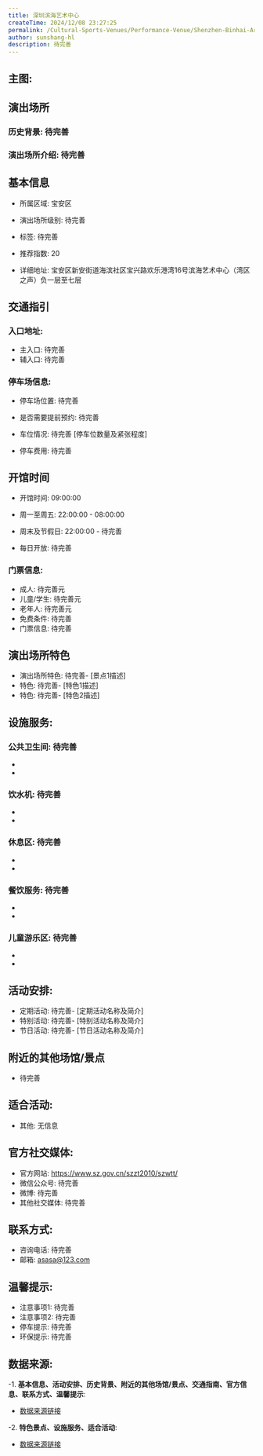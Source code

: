```yaml
---
title: 深圳滨海艺术中心
createTime: 2024/12/08 23:27:25
permalink: /Cultural-Sports-Venues/Performance-Venue/Shenzhen-Binhai-Art-Center/
author: sunshang-hl
description: 待完善
---
```

## 主图:
<ImageCard
image="https://www.szyyt.com/vancheerfile/images/2024/12/20241206143332910.jpg"
title= "深圳滨海艺术中心"
description= "待完善"
date="2024/12/08"
href="/"
author="sunshang-hl"
/>

## 演出场所
### 历史背景: 待完善
### 演出场所介绍: 待完善
## 基本信息

- 所属区域: 宝安区

- 演出场所级别: 待完善

- 标签: 待完善

- 推荐指数: 20

- 详细地址: 宝安区新安街道海滨社区宝兴路欢乐港湾16号滨海艺术中心（湾区之声）负一层至七层

## 交通指引

### 入口地址:
- 主入口: 待完善
- 辅入口: 待完善
### 停车场信息:
- 停车场位置: 待完善

- 是否需要提前预约: 待完善

- 车位情况: 待完善 [停车位数量及紧张程度]

- 停车费用: 待完善

## 开馆时间
- 开馆时间: 09:00:00

- 周一至周五: 22:00:00 - 08:00:00
- 周末及节假日: 22:00:00 - 待完善
- 每日开放: 待完善

### 门票信息:
- 成人: 待完善元
- 儿童/学生: 待完善元
- 老年人: 待完善元
- 免费条件: 待完善
- 门票信息: 待完善
## 演出场所特色
- 演出场所特色: 待完善- [景点1描述]
- 特色: 待完善- [特色1描述]
- 特色: 待完善- [特色2描述]
## 设施服务:
### 公共卫生间: 待完善
- 
- 
### 饮水机: 待完善
- 
- 
### 休息区: 待完善
- 
- 
### 餐饮服务: 待完善
- 
- 
### 儿童游乐区: 待完善
- 
- 
## 活动安排:
- 定期活动: 待完善- [定期活动名称及简介]
- 特别活动: 待完善- [特别活动名称及简介]
- 节日活动: 待完善- [节日活动名称及简介]
## 附近的其他场馆/景点
- 待完善

## 适合活动:
- 其他: 无信息

## 官方社交媒体:
- 官方网站: https://www.sz.gov.cn/szzt2010/szwtt/
- 微信公众号: 待完善
- 微博: 待完善
- 其他社交媒体: 待完善

## 联系方式:
- 咨询电话: 待完善
- 邮箱: asasa@123.com

## 温馨提示:
- 注意事项1: 待完善
- 注意事项2: 待完善
- 停车提示: 待完善
- 环保提示: 待完善

## 数据来源:
-1. **基本信息、活动安排、历史背景、附近的其他场馆/景点、交通指南、官方信息、联系方式、温馨提示**:
- [数据来源链接](https://www.szyyt.com/)

-2. **特色景点、设施服务、适合活动**:
- [数据来源链接](https://www.szyyt.com/)

